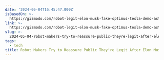 ```yaml
---
date: '2024-05-04T16:45:47.000Z'
isBasedOn: >-
  https://gizmodo.com/robot-legit-elon-musk-fake-optimus-tesla-demo-astribot-1851455513
link: >-
  https://gizmodo.com/robot-legit-elon-musk-fake-optimus-tesla-demo-astribot-1851455513
slug: >-
  2024-05-04-robot-makers-try-to-reassure-public-theyre-legit-after-elon-musk-fudged-de
tags:
  - tech
title: Robot Makers Try to Reassure Public They're Legit After Elon Musk Fudged De
---
```



